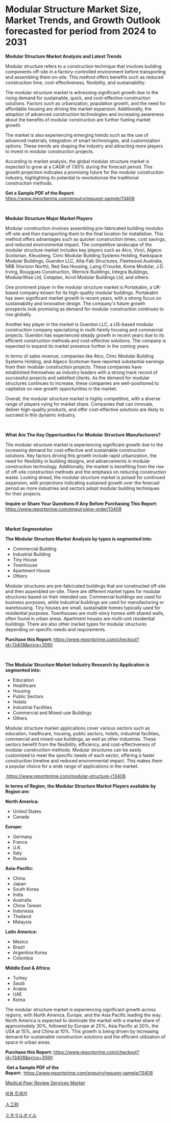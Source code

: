<p><h1>Modular Structure Market Size, Market Trends, and Growth Outlook forecasted for period from 2024 to 2031</h1></p><p><strong>Modular Structure Market Analysis and Latest Trends</strong></p>
<p><p>Modular structure refers to a construction technique that involves building components off-site in a factory-controlled environment before transporting and assembling them on-site. This method offers benefits such as reduced construction time, cost-effectiveness, flexibility, and sustainability.</p><p>The modular structure market is witnessing significant growth due to the rising demand for sustainable, quick, and cost-effective construction solutions. Factors such as urbanization, population growth, and the need for affordable housing are driving the market expansion. Additionally, the adoption of advanced construction technologies and increasing awareness about the benefits of modular construction are further fueling market growth.</p><p>The market is also experiencing emerging trends such as the use of advanced materials, integration of smart technologies, and customization options. These trends are shaping the industry and attracting more players to invest in modular construction projects.</p><p>According to market analysis, the global modular structure market is expected to grow at a CAGR of 7.60% during the forecast period. This growth projection indicates a promising future for the modular construction industry, highlighting its potential to revolutionize the traditional construction methods.</p></p>
<p><strong>Get a Sample PDF of the Report:&nbsp;</strong> <a href="https://www.reportprime.com/enquiry/request-sample/13408">https://www.reportprime.com/enquiry/request-sample/13408</a></p>
<p>&nbsp;</p>
<p><strong>Modular Structure Major Market Players</strong></p>
<p><p>Modular construction involves assembling pre-fabricated building modules off-site and then transporting them to the final location for installation. This method offers advantages such as quicker construction times, cost savings, and reduced environmental impact. The competitive landscape of the modular structure market includes key players such as Atco, Vinci, Algeco Scotsman, Kleusberg, Cimc Modular Building Systems Holding, Kwikspace Modular Buildings, Guerdon LLC, Alta-Fab Structures, Fleetwood Australia, NRB (Horizon North), Red Sea Housing, Laing O’rourke, Koma Modular, J.D. Irving, Bouygues Construction, Wernick Buildings, Integra Buildings, ModularWise Ltd, Cotaplan, Acrol Modular Buildings Ltd, and others.</p><p>One prominent player in the modular structure market is Portakabin, a UK-based company known for its high-quality modular buildings. Portakabin has seen significant market growth in recent years, with a strong focus on sustainability and innovative design. The company's future growth prospects look promising as demand for modular construction continues to rise globally.</p><p>Another key player in the market is Guerdon LLC, a US-based modular construction company specializing in multi-family housing and commercial projects. Guerdon has experienced steady growth in recent years due to its efficient construction methods and cost-effective solutions. The company is expected to expand its market presence further in the coming years.</p><p>In terms of sales revenue, companies like Atco, Cimc Modular Building Systems Holding, and Algeco Scotsman have reported substantial earnings from their modular construction projects. These companies have established themselves as industry leaders with a strong track record of successful projects and satisfied clients. As the demand for modular structures continues to increase, these companies are well-positioned to capitalize on new growth opportunities in the market.</p><p>Overall, the modular structure market is highly competitive, with a diverse range of players vying for market share. Companies that can innovate, deliver high-quality products, and offer cost-effective solutions are likely to succeed in this dynamic industry.</p></p>
<p>&nbsp;</p>
<p><strong>What Are The Key Opportunities For Modular Structure Manufacturers?</strong></p>
<p><p>The modular structure market is experiencing significant growth due to the increasing demand for cost-effective and sustainable construction solutions. Key factors driving this growth include rapid urbanization, the need for flexibility in building designs, and advancements in modular construction technology. Additionally, the market is benefiting from the rise of off-site construction methods and the emphasis on reducing construction waste. Looking ahead, the modular structure market is poised for continued expansion, with projections indicating sustained growth over the forecast period as more industries and sectors adopt modular building techniques for their projects.</p></p>
<p><strong>Inquire or Share Your Questions If Any Before Purchasing This Report:</strong> <a href="https://www.reportprime.com/enquiry/pre-order/13408">https://www.reportprime.com/enquiry/pre-order/13408</a></p>
<p>&nbsp;</p>
<p><strong>Market Segmentation</strong></p>
<p><strong>The Modular Structure Market Analysis by types is segmented into:</strong></p>
<p><ul><li>Commercial Building</li><li>Industrial Building</li><li>Tiny House</li><li>Townhouse</li><li>Apartment House</li><li>Others</li></ul></p>
<p><p>Modular structures are pre-fabricated buildings that are constructed off-site and then assembled on-site. There are different market types for modular structures based on their intended use. Commercial buildings are used for business purposes, while industrial buildings are used for manufacturing or warehousing. Tiny houses are small, sustainable homes typically used for residential purposes. Townhouses are multi-story homes with shared walls, often found in urban areas. Apartment houses are multi-unit residential buildings. There are also other market types for modular structures depending on specific needs and requirements.</p></p>
<p><strong>Purchase this Report:&nbsp;</strong><a href="https://www.reportprime.com/checkout?id=13408&price=3590">https://www.reportprime.com/checkout?id=13408&price=3590</a></p>
<p>&nbsp;</p>
<p><strong>The Modular Structure Market Industry Research by Application is segmented into:</strong></p>
<p><ul><li>Education</li><li>Healthcare</li><li>Housing</li><li>Public Sectors</li><li>Hotels</li><li>Industrial Facilities</li><li>Commercial and Mixed-use Buildings</li><li>Others</li></ul></p>
<p><p>Modular structure market applications cover various sectors such as education, healthcare, housing, public sectors, hotels, industrial facilities, commercial and mixed-use buildings, as well as other industries. These sectors benefit from the flexibility, efficiency, and cost-effectiveness of modular construction methods. Modular structures can be easily customized to meet the specific needs of each sector, offering a faster construction timeline and reduced environmental impact. This makes them a popular choice for a wide range of applications in the market.</p></p>
<p><a href="https://www.reportprime.com/modular-structure-r13408">&nbsp;https://www.reportprime.com/modular-structure-r13408</a></p>
<p><strong>In terms of Region, the Modular Structure Market Players available by Region are:</strong></p>
<p>
    <p> <strong> North America: </strong>
        <ul>
            <li>United States</li>
            <li>Canada</li>
        </ul>
        </p> 
    <p> <strong> Europe: </strong>
        <ul>
            <li>Germany</li>
            <li>France</li>
            <li>U.K.</li>
            <li>Italy</li>
            <li>Russia</li>
        </ul>
        </p> 
    <p> <strong> Asia-Pacific: </strong>
        <ul>
            <li>China</li>
            <li>Japan</li>
            <li>South Korea</li>
            <li>India</li>
            <li>Australia</li>
            <li>China Taiwan</li>
            <li>Indonesia</li>
            <li>Thailand</li>
            <li>Malaysia</li>
        </ul>
        </p> 
    <p> <strong> Latin America: </strong>
        <ul>
            <li>Mexico</li>
            <li>Brazil</li>
            <li>Argentina Korea</li>
            <li>Colombia</li>
        </ul>
        </p> 
    <p> <strong> Middle East & Africa: </strong>
        <ul>
            <li>Turkey</li>
            <li>Saudi</li>
            <li>Arabia</li>
            <li>UAE</li>
            <li>Korea</li>
        </ul>
    </p>
    </p>
<p><p>The modular structure market is experiencing significant growth across regions, with North America, Europe, and the Asia Pacific leading the way. North America is expected to dominate the market with a market share of approximately 30%, followed by Europe at 25%, Asia Pacific at 20%, the USA at 15%, and China at 10%. This growth is being driven by increasing demand for sustainable construction solutions and the efficient utilization of space in urban areas.</p></p>
<p><strong>Purchase this Report: </strong><a href="https://www.reportprime.com/checkout?id=13408&price=3590">https://www.reportprime.com/checkout?id=13408&price=3590</a></p>
<p>&nbsp;<strong>Get a Sample PDF of the Report:&nbsp;&nbsp;</strong><a href="https://www.reportprime.com/enquiry/request-sample/13408">https://www.reportprime.com/enquiry/request-sample/13408</a></p>
<p><strong></strong></p>
<p><p><a href="https://github.com/BryceTownsendr/Market-Research-Report-List-4/blob/main/medical-peer-review-services-market.md">Medical Peer Review Services Market</a></p><p><a href="https://medium.com/@mekhirenner_87471/%EA%B2%BD%EB%B9%84-%EC%B6%94%EC%A0%81%EA%B8%B0-%EC%8B%9C%EC%9E%A5%EC%9D%80-%EC%8B%9C%EC%9E%A5-%EC%A0%90%EC%9C%A0%EC%9C%A8-%EA%B7%9C%EB%AA%A8-%EB%B0%8F-2031%EB%85%84%EA%B9%8C%EC%A7%80%EC%9D%98-%EC%98%88%EC%B8%A1%EC%97%90-%EC%B4%88%EC%A0%90%EC%9D%84-%EB%A7%9E%EC%B6%A5%EB%8B%88%EB%8B%A4-c51663334f13">비용 트래커</a></p><p><a href="https://medium.com/@christiandickens2005/%E4%BA%BA%E5%B7%A5%E7%A0%82%E5%B8%82%E5%A0%B4%E8%A6%8F%E6%A8%A1-%E5%B8%82%E5%A0%B4%E5%B1%95%E6%9C%9B%E3%81%A8%E5%B8%82%E5%A0%B4%E4%BA%88%E6%B8%AC-2024%E5%B9%B4%E3%81%8B%E3%82%892031%E5%B9%B4-24bb9896d2dc">人工砂</a></p><p><a href="https://medium.com/@lilliandach1969/%E3%83%9F%E3%83%8D%E3%83%A9%E3%83%AB%E3%82%AA%E3%82%A4%E3%83%AB%E5%B8%82%E5%A0%B4-2031%E5%B9%B4%E3%81%BE%E3%81%A7%E3%81%AE%E3%83%88%E3%83%AC%E3%83%B3%E3%83%89-%E4%BA%88%E6%B8%AC-%E7%AB%B6%E4%BA%89%E5%88%86%E6%9E%90-aa1a0a51273a">ミネラルオイル</a></p></p>